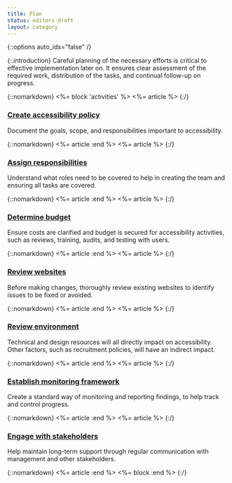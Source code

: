 ```yaml
---
title: Plan
status: editors-draft
layout: category
---
```


{::options auto_ids="false" /}

{:.introduction}
Careful planning of the necessary efforts is critical to effective implementation later on. It ensures clear assessment of the required work, distribution of the tasks, and continual follow-up on progress.

{::nomarkdown}
<%= block 'activities' %>
<%= article %>
{:/}

### [Create accessibility policy](create_accessibility_policy.html)

Document the goals, scope, and responsibilities important to accessibility.

{::nomarkdown}
<%= article :end %>
<%= article %>
{:/}

### [Assign responsibilities](assign_responsibilities.html)

Understand what roles need to be covered to help in creating the team and ensuring all tasks are covered.

{::nomarkdown}
<%= article :end %>
<%= article %>
{:/}

### [Determine budget](determine_budget.html)

Ensure costs are clarified and budget is secured for accessibility activities, such as reviews, training, audits, and testing with users.

{::nomarkdown}
<%= article :end %>
<%= article %>
{:/}

### [Review websites](review_websites.html)

Before making changes, thoroughly review existing websites to identify issues to be fixed or avoided.

{::nomarkdown}
<%= article :end %>
<%= article %>
{:/}

### [Review environment](review_environment.html)

Technical and design resources will all directly impact on accessibility. Other factors, such as recruitment policies, will have an indirect impact.

{::nomarkdown}
<%= article :end %>
<%= article %>
{:/}

### [Establish monitoring framework](establish_monitoring_framework.html)

Create a standard way of monitoring and reporting findings, to help track and control progress.

{::nomarkdown}
<%= article :end %>
<%= article %>
{:/}


### [Engage with stakeholders](engage_with_stakeholders.html)

Help maintain long-term support through regular communication with management and other stakeholders.

{::nomarkdown}
<%= article :end %>
<%= block :end %>
{:/}
